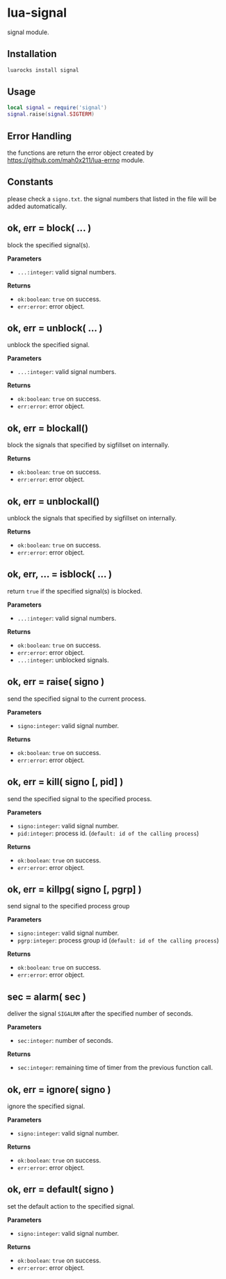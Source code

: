 # lua-signal

signal module.


## Installation

```sh
luarocks install signal
```


## Usage

```lua
local signal = require('signal')
signal.raise(signal.SIGTERM)
```


## Error Handling

the functions are return the error object created by https://github.com/mah0x211/lua-errno module.


## Constants

please check a `signo.txt`.
the signal numbers that listed in the file will be added automatically.


## ok, err = block( ... ) 

block the specified signal(s).

**Parameters**

- `...:integer`: valid signal numbers.

**Returns**

- `ok:boolean`: `true` on success.
- `err:error`: error object.


## ok, err = unblock( ... )

unblock the specified signal.

**Parameters**

- `...:integer`: valid signal numbers.

**Returns**

- `ok:boolean`: `true` on success.
- `err:error`: error object.


## ok, err = blockall()

block the signals that specified by sigfillset on internally.

**Returns**

- `ok:boolean`: `true` on success.
- `err:error`: error object.


## ok, err = unblockall()

unblock the signals that specified by sigfillset on internally.

**Returns**

- `ok:boolean`: `true` on success.
- `err:error`: error object.


## ok, err, ... = isblock( ... )

return `true` if the specified signal(s) is blocked.

**Parameters**

- `...:integer`: valid signal numbers.

**Returns**

- `ok:boolean`: `true` on success.
- `err:error`: error object.
- `...:integer`: unblocked signals.


## ok, err = raise( signo )

send the specified signal to the current process.

**Parameters**

- `signo:integer`: valid signal number.

**Returns**

- `ok:boolean`: `true` on success.
- `err:error`: error object.


## ok, err = kill( signo [, pid] )

send the specified signal to the specified process.

**Parameters**

- `signo:integer`: valid signal number.
- `pid:integer`: process id. (`default: id of the calling process`)

**Returns**

- `ok:boolean`: `true` on success.
- `err:error`: error object.


## ok, err = killpg( signo [, pgrp] )

send signal to the specified process group

**Parameters**

- `signo:integer`: valid signal number.
- `pgrp:integer`: process group id (`default: id of the calling process`)

**Returns**

- `ok:boolean`: `true` on success.
- `err:error`: error object.


## sec = alarm( sec )

deliver the signal `SIGALRM` after the specified number of seconds.

**Parameters**

- `sec:integer`: number of seconds.

**Returns**

- `sec:integer`: remaining time of timer from the previous function call.


## ok, err = ignore( signo )

ignore the specified signal.

**Parameters**

- `signo:integer`: valid signal number.

**Returns**

- `ok:boolean`: `true` on success.
- `err:error`: error object.


## ok, err = default( signo )

set the default action to the specified signal.

**Parameters**

- `signo:integer`: valid signal number.

**Returns**

- `ok:boolean`: `true` on success.
- `err:error`: error object.

